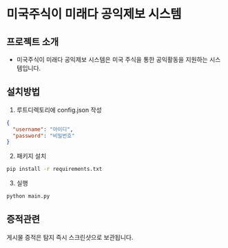 # 미국주식이 미래다 공익제보 시스템

## 프로젝트 소개
- 미국주식이 미래다 공익제보 시스템은 미국 주식을 통한 공익활동을 지원하는 시스템입니다.

## 설치방법
1. 루트디렉토리에 config.json 작성
```json
{
  "username": "아이디",
  "password": "비밀번호"
}
```

2. 패키지 설치
```bash
pip install -r requirements.txt
```

3. 실행
```bash
python main.py
```

## 증적관련
게시물 증적은 탐지 즉시 스크린샷으로 보관됩니다.